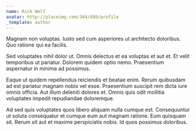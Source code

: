 ```yaml
---
name: Rick Wolf
avatar: http://placeimg.com/344/480/profile
_template: author
---
```

Magnam non voluptas. Iusto sed cum asperiores ut architecto doloribus. Quo ratione qui ea facilis.
  
Sed voluptates nihil dolor ut. Omnis delectus et ea voluptas et aut et. Et velit temporibus ut pariatur. Dolorem quidem optio nemo. Praesentium aspernatur in minima ad possimus.
  
Eaque ut quidem repellendus reiciendis et beatae enim. Rerum quibusdam ad est pariatur magnam nobis vel esse. Praesentium suscipit rem dicta iure omnis officia. Aut illum deleniti dolores et. Omnis quis odit mollitia voluptates impedit repudiandae doloremque.
  
Ad sed quis voluptates quos libero aliquam nulla cumque est. Consequuntur ut soluta consequatur et cumque eum aut magnam ratione. Eum quisquam sit. Rerum sit aut et maxime perspiciatis nobis. Id quos possimus doloribus.
